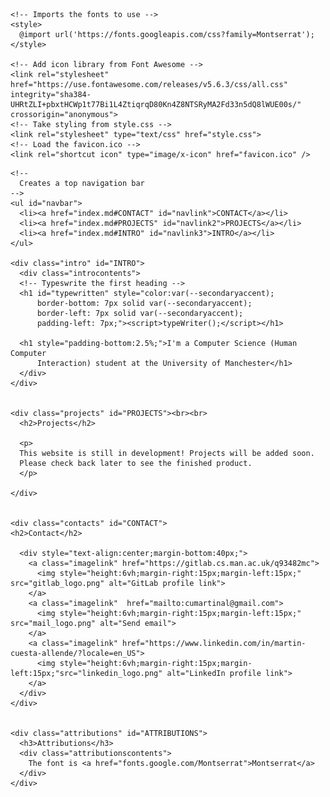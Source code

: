 <!-- TODO: FIx the problem with both navbar and backtopbutton changing window.onscroll -->

<html lang="en">
  <!-- Calling the JS scripts-->
  <script src="typewriter.js"></script>
  <script src="scroll.js"></script>

  <head>
    <title>Martin Cuesta Allende's personal page</title>
    <!-- Makes the status bar change colour in mobile-->
    <!-- Works for  Chrome, firefox OS and Opera -->
    <meta name="theme-color" content="#99ff99">

    <!-- Imports the fonts to use -->
    <style>
      @import url('https://fonts.googleapis.com/css?family=Montserrat');
    </style>

    <!-- Add icon library from Font Awesome -->
    <link rel="stylesheet" href="https://use.fontawesome.com/releases/v5.6.3/css/all.css" integrity="sha384-UHRtZLI+pbxtHCWp1t77Bi1L4ZtiqrqD80Kn4Z8NTSRyMA2Fd33n5dQ8lWUE00s/" crossorigin="anonymous">
    <!-- Take styling from style.css -->
    <link rel="stylesheet" type="text/css" href="style.css">
    <!-- Load the favicon.ico -->
    <link rel="shortcut icon" type="image/x-icon" href="favicon.ico" />
  </head>

  <body>

    <!-- 
      Creates a top navigation bar
    -->
    <ul id="navbar">
      <li><a href="index.md#CONTACT" id="navlink">CONTACT</a></li>
      <li><a href="index.md#PROJECTS" id="navlink2">PROJECTS</a></li>
      <li><a href="index.md#INTRO" id="navlink3">INTRO</a></li>
    </ul>

    <div class="intro" id="INTRO">
      <div class="introcontents">
      <!-- Typeswrite the first heading -->
      <h1 id="typewritten" style="color:var(--secondaryaccent);
          border-bottom: 7px solid var(--secondaryaccent);
          border-left: 7px solid var(--secondaryaccent);
          padding-left: 7px;"><script>typeWriter();</script></h1> 

      <h1 style="padding-bottom:2.5%;">I'm a Computer Science (Human Computer 
          Interaction) student at the University of Manchester</h1>
      </div>
    </div>


    <div class="projects" id="PROJECTS"><br><br>
      <h2>Projects</h2>
    
      <p>
      This website is still in development! Projects will be added soon. 
      Please check back later to see the finished product.
      </p>

    </div>


    <div class="contacts" id="CONTACT">
    <h2>Contact</h2>

      <div style="text-align:center;margin-bottom:40px;">
        <a class="imagelink" href="https://gitlab.cs.man.ac.uk/q93482mc">
          <img style="height:6vh;margin-right:15px;margin-left:15px;" src="gitlab_logo.png" alt="GitLab profile link">
        </a>
        <a class="imagelink"  href="mailto:cumartinal@gmail.com">
          <img style="height:6vh;margin-right:15px;margin-left:15px;" src="mail_logo.png" alt="Send email">
        </a>
        <a class="imagelink" href="https://www.linkedin.com/in/martin-cuesta-allende/?locale=en_US">
          <img style="height:6vh;margin-right:15px;margin-left:15px;"src="linkedin_logo.png" alt="LinkedIn profile link">
        </a>
      </div>
    </div>


    <div class="attributions" id="ATTRIBUTIONS">
      <h3>Attributions</h3>
      <div class="attributionscontents">
        The font is <a href="fonts.google.com/Montserrat">Montserrat</a>
      </div>
    </div>


  </body>
</html>
